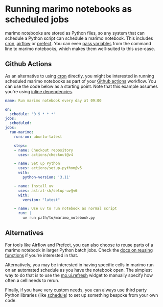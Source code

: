 # Running marimo notebooks as scheduled jobs

marimo notebooks are stored as Python files, so any system that can schedule a Python script can schedule a marimo notebook. This includes [cron](https://en.wikipedia.org/wiki/Cron), [airflow](https://airflow.apache.org/) or [prefect](https://www.prefect.io/). You can even [pass variables](https://docs.marimo.io/guides/scripts/?h=command+line) from the command line to marimo notebooks, which makes them well-suited to this use-case.

## Github Actions

As an alternative to using [cron](https://en.wikipedia.org/wiki/Cron) directly, you might be interested in running scheduled marimo notebooks as part of your [Github actions](https://docs.github.com/en/actions/reference/events-that-trigger-workflows#schedule) workflow. You can use the code below as a starting point. Note that this example assumes you're using [inline dependencies](../package_management/inlining_dependencies.md).

```yaml
name: Run marimo notebook every day at 09:00

on:
  schedule: '0 9 * * *'
jobs:
  scheduled:
jobs:
  run-marimo:
    runs-on: ubuntu-latest

    steps:
    - name: Checkout repository
      uses: actions/checkout@v4

    - name: Set up Python
      uses: actions/setup-python@v5
      with:
        python-version: '3.11'

    - name: Install uv
      uses: astral-sh/setup-uv@v6
      with:
        version: "latest"

    - name: Use uv to run notebook as normal script
      run: |
        uv run path/to/marimo_notebook.py
```

## Alternatives

For tools like Airflow and Prefect, you can also choose to reuse parts of a marimo notebook in larger Python batch jobs. Check the [docs on reusing functions](https://docs.marimo.io/guides/reusing_functions/) if you're interested in that.

Alternatively, you may be interested in having specific cells in marimo run on an automated schedule as you have the notebook open. The simplest way to do that is to use the [mo.ui.refresh](https://docs.marimo.io/api/inputs/refresh/#marimo.ui.refresh) widget to manually specify how often a cell needs to rerun.

Finally, if you have very custom needs, you can always use third party Python libraries (like [schedule](https://schedule.readthedocs.io/en/stable/index.html)) to set up something bespoke from your own code.
